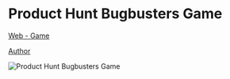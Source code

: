 # Product Hunt Bugbusters Game
 
[Web - Game](https://vivirenremoto.github.io/producthuntgame/)

[Author](https://twitter.com/vivirenremoto)

![Product Hunt Bugbusters Game](https://vivirenremoto.github.io/producthuntgame/static/social.png)
